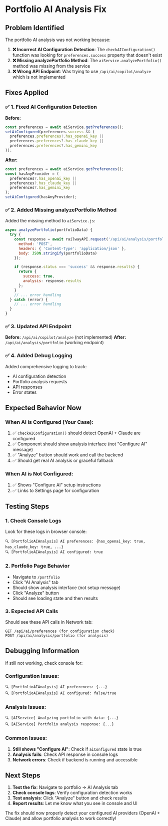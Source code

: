 # Portfolio AI Analysis Fix

## Problem Identified

The portfolio AI analysis was not working because:

1. **❌ Incorrect AI Configuration Detection**: The `checkAIConfiguration()` function was looking for `preferences.success` property that doesn't exist
2. **❌ Missing analyzePortfolio Method**: The `aiService.analyzePortfolio()` method was missing from the service
3. **❌ Wrong API Endpoint**: Was trying to use `/api/ai/copilot/analyze` which is not implemented

## Fixes Applied

### ✅ **1. Fixed AI Configuration Detection**

**Before:**
```javascript
const preferences = await aiService.getPreferences();
setAiConfigured(preferences.success && (
  preferences.preferences?.has_openai_key ||
  preferences.preferences?.has_claude_key ||
  preferences.preferences?.has_gemini_key
));
```

**After:**
```javascript
const preferences = await aiService.getPreferences();
const hasAnyProvider = (
  preferences?.has_openai_key ||
  preferences?.has_claude_key ||
  preferences?.has_gemini_key
);
setAiConfigured(hasAnyProvider);
```

### ✅ **2. Added Missing analyzePortfolio Method**

Added the missing method to `aiService.js`:
```javascript
async analyzePortfolio(portfolioData) {
  try {
    const response = await railwayAPI.request('/api/ai/analysis/portfolio', {
      method: 'POST',
      headers: { 'Content-Type': 'application/json' },
      body: JSON.stringify(portfolioData)
    });

    if (response.status === 'success' && response.results) {
      return {
        success: true,
        analysis: response.results
      };
    }
    // ... error handling
  } catch (error) {
    // ... error handling
  }
}
```

### ✅ **3. Updated API Endpoint**

**Before:** `/api/ai/copilot/analyze` (not implemented)
**After:** `/api/ai/analysis/portfolio` (working endpoint)

### ✅ **4. Added Debug Logging**

Added comprehensive logging to track:
- AI configuration detection
- Portfolio analysis requests
- API responses
- Error states

## Expected Behavior Now

### **When AI is Configured (Your Case):**
1. ✅ `checkAIConfiguration()` should detect OpenAI + Claude are configured
2. ✅ Component should show analysis interface (not "Configure AI" message)
3. ✅ "Analyze" button should work and call the backend
4. ✅ Should get real AI analysis or graceful fallback

### **When AI is Not Configured:**
1. ✅ Shows "Configure AI" setup instructions
2. ✅ Links to Settings page for configuration

## Testing Steps

### **1. Check Console Logs**
Look for these logs in browser console:
```
🔍 [PortfolioAIAnalysis] AI preferences: {has_openai_key: true, has_claude_key: true, ...}
🔍 [PortfolioAIAnalysis] AI configured: true
```

### **2. Portfolio Page Behavior**
- Navigate to `/portfolio`
- Click "AI Analysis" tab
- Should show analysis interface (not setup message)
- Click "Analyze" button
- Should see loading state and then results

### **3. Expected API Calls**
Should see these API calls in Network tab:
```
GET /api/ai/preferences (for configuration check)
POST /api/ai/analysis/portfolio (for analysis)
```

## Debugging Information

If still not working, check console for:

### **Configuration Issues:**
```
🔍 [PortfolioAIAnalysis] AI preferences: {...}
🔍 [PortfolioAIAnalysis] AI configured: false/true
```

### **Analysis Issues:**
```
🔍 [AIService] Analyzing portfolio with data: {...}
🔍 [AIService] Portfolio analysis response: {...}
```

### **Common Issues:**
1. **Still shows "Configure AI"**: Check if `aiConfigured` state is true
2. **Analysis fails**: Check API response in console logs
3. **Network errors**: Check if backend is running and accessible

## Next Steps

1. **Test the fix**: Navigate to portfolio → AI Analysis tab
2. **Check console logs**: Verify configuration detection works
3. **Test analysis**: Click "Analyze" button and check results
4. **Report results**: Let me know what you see in console and UI

The fix should now properly detect your configured AI providers (OpenAI + Claude) and allow portfolio analysis to work correctly!